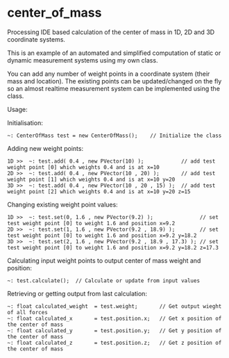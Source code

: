 # center_of_mass
Processing IDE based calculation of the center of mass in 1D, 2D and 3D coordinate systems.

This is an example of an automated and simplified computation of static or dynamic measurement systems using my own class.

You can add any number of weight points in a coordinate system (their mass and location).
The existing points can be updated/changed on the fly so an almost realtime measurement system can be implemented using the class.

Usage:
  
  Initialisation:
  
    ~: CenterOfMass test = new CenterOfMass();    // Initialize the class
    
  Adding new weight points:
  
    1D >>  ~: test.add( 0.4 , new PVector(10) );            // add test weight point [0] which weights 0.4 and is at x=10
    2D >>  ~: test.add( 0.4 , new PVector(10 , 20) );       // add test weight point [1] which weights 0.4 and is at x=10 y=20
    3D >>  ~: test.add( 0.4 , new PVector(10 , 20 , 15) );  // add test weight point [2] which weights 0.4 and is at x=10 y=20 z=15

  Changing existing weight point values:
  
    1D >>  ~: test.set(0, 1.6 , new PVector(9.2) );               // set test weight point [0] to weight 1.6 and position x=9.2
    2D >>  ~: test.set(1, 1.6 , new PVector(9.2 , 18.9) );        // set test weight point [0] to weight 1.6 and position x=9.2 y=18.2
    3D >>  ~: test.set(2, 1.6 , new PVector(9.2 , 18.9 , 17.3) ); // set test weight point [0] to weight 1.6 and position x=9.2 y=18.2 z=17.3
  
  Calculating input weight points to output center of mass weight and position:
  
    ~: test.calculate();  // Calculate or update from input values
  
  Retrieving or getting output from last calculation:
  
    ~: float calculated_weight  = test.weight;       // Get output wieght of all forces
    ~: float calculated_x       = test.position.x;   // Get x position of the center of mass
    ~: float calculated_y       = test.position.y;   // Get y position of the center of mass
    ~: float calculated_z       = test.position.z;   // Get z position of the center of mass
  
